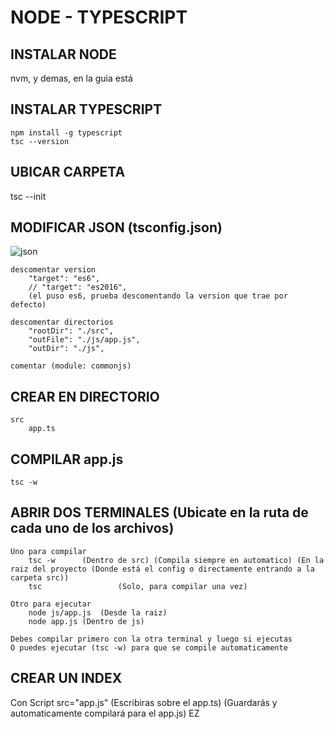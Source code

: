 # NODE - TYPESCRIPT


## INSTALAR NODE
nvm, y demas, en la guia está

## INSTALAR TYPESCRIPT
```
npm install -g typescript
tsc --version
```

## UBICAR CARPETA
tsc --init

## MODIFICAR JSON (tsconfig.json)
![json](/json-modificar.PNG)
```
descomentar version
	"target": "es6",                            	
	// "target": "es2016",
	(el puso es6, prueba descomentando la version que trae por defecto)
```
```
descomentar directorios
	"rootDir": "./src",
	"outFile": "./js/app.js",                   
	"outDir": "./js",                           
```
```
comentar (module: commonjs)           
```

## CREAR EN DIRECTORIO
```
src
	app.ts
```


## COMPILAR app.js
```
tsc -w
```

## ABRIR DOS TERMINALES (Ubicate en la ruta de cada uno de los archivos)
```
Uno para compilar 
	tsc -w 		(Dentro de src)	(Compila siempre en automatico) (En la raiz del proyecto (Donde está el config o directamente entrando a la carpeta src))
	tsc 				(Solo, para compilar una vez)
```
```
Otro para ejecutar 
	node js/app.js	(Desde la raiz)
	node app.js	(Dentro de js)
```

```
Debes compilar primero con la otra terminal y luego si ejecutas
O puedes ejecutar (tsc -w) para que se compile automaticamente
```

## CREAR UN INDEX 
Con Script src="app.js"
(Escribiras sobre el app.ts) (Guardarás y automaticamente compilará para el app.js) EZ